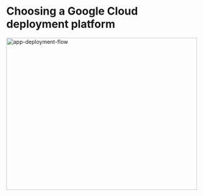 # Choosing a Google Cloud deployment platform
<img width="500" height="400" alt="app-deployment-flow" src="https://user-images.githubusercontent.com/40435982/128083027-f402d5fe-6694-4d17-984b-1ab465b277ad.PNG">
